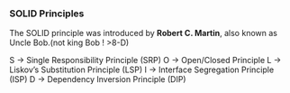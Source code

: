 ### SOLID Principles

The SOLID principle was introduced by <b>Robert C. Martin</b>, also known as Uncle Bob.(not king Bob ! >8-D)

S -> Single Responsibility Principle (SRP)
O -> Open/Closed Principle
L -> Liskov’s Substitution Principle (LSP)
I -> Interface Segregation Principle (ISP)
D -> Dependency Inversion Principle (DIP)

